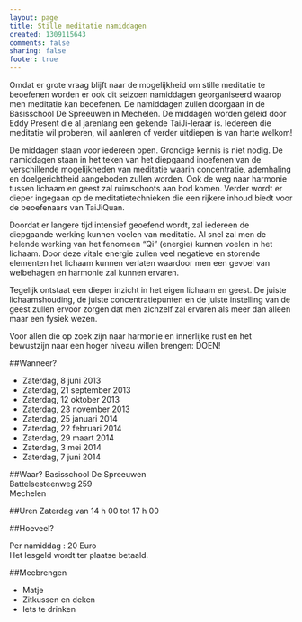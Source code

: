 ```yaml
--- 
layout: page
title: Stille meditatie namiddagen
created: 1309115643
comments: false
sharing: false
footer: true
---
```


Omdat er grote vraag blijft naar de mogelijkheid om stille meditatie te beoefenen worden er ook dit seizoen namiddagen georganiseerd waarop men meditatie kan beoefenen. De namiddagen zullen doorgaan in de Basisschool De Spreeuwen in Mechelen. De middagen worden geleid door Eddy Present die al jarenlang een gekende TaiJi-leraar is. Iedereen die meditatie wil proberen, wil aanleren of verder uitdiepen is van harte welkom!

De middagen staan voor iedereen open. Grondige kennis is niet nodig. De namiddagen staan in het teken van het diepgaand inoefenen van de verschillende mogelijkheden van meditatie waarin concentratie, ademhaling en doelgerichtheid aangeboden zullen worden. Ook de weg naar harmonie tussen lichaam en geest zal ruimschoots aan bod komen. Verder wordt er dieper ingegaan op de meditatietechnieken die een rijkere inhoud biedt voor de beoefenaars van TaiJiQuan.

Doordat er langere tijd intensief geoefend wordt, zal iedereen de diepgaande werking kunnen voelen van meditatie. Al snel zal men de helende werking van het fenomeen &ldquo;Qi&rdquo; (energie) kunnen voelen in het lichaam. Door deze vitale energie zullen veel negatieve en storende elementen het lichaam kunnen verlaten waardoor men een gevoel van welbehagen en harmonie zal kunnen ervaren.

Tegelijk ontstaat een dieper inzicht in het eigen lichaam en geest. De juiste lichaamshouding, de juiste concentratiepunten en de juiste instelling van de geest zullen ervoor zorgen dat men zichzelf zal ervaren als meer dan alleen maar een fysiek wezen.

Voor allen die op zoek zijn naar harmonie en innerlijke rust en het bewustzijn naar een hoger niveau willen brengen: DOEN!

##Wanneer?

* Zaterdag,  8 juni 2013
* Zaterdag, 21 september 2013
* Zaterdag, 12 oktober 2013
* Zaterdag, 23 november 2013
* Zaterdag, 25 januari 2014
* Zaterdag, 22 februari 2014
* Zaterdag, 29 maart 2014
* Zaterdag,  3 mei 2014
* Zaterdag,  7 juni 2014

##Waar?
Basisschool De Spreeuwen  
Battelsesteenweg 259  
Mechelen

##Uren
Zaterdag van 14 h 00 tot 17 h 00

##Hoeveel?

Per namiddag : 20 Euro  
Het lesgeld wordt ter plaatse betaald.

##Meebrengen
* Matje
* Zitkussen en deken
* Iets te drinken
